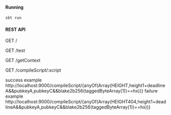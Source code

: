 #### Running
```bash
sbt run
```

#### REST API

GET        /

GET        /test

GET        /getContext

GET        /compileScript/:script

success example http://localhost:9000/compileScript/{anyOf(Array(HEIGHT,height1+deadlineA&&pubkeyA,pubkeyC&&blake2b256(taggedByteArray(1))==hx))}
failure example http://localhost:9000/compileScript/{anyOf(Array(HEIGHT404,height1+deadlineA&&pubkeyA,pubkeyC&&blake2b256(taggedByteArray(1))==hx))}
